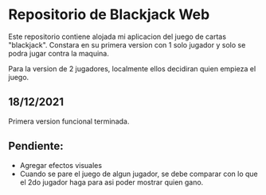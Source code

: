 # Repositorio de Blackjack Web

Este repositorio contiene alojada mi aplicacion del juego de cartas "blackjack". Constara en su primera version con 1 solo jugador y solo se podra jugar contra la maquina.

Para la version de 2 jugadores, localmente ellos decidiran quien empieza el juego.

## 18/12/2021

Primera version funcional terminada.

## Pendiente:

- Agregar efectos visuales
- Cuando se pare el juego de algun jugador, se debe comparar con lo que el 2do jugador haga para asi poder mostrar quien gano.